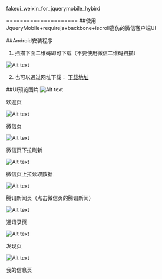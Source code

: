 fakeui_weixin_for_jquerymobile_hybird

=====================
##使用JqueryMobile+requirejs+backbone+iscroll高仿的微信客户端UI

##Android安装程序
1. 扫描下面二维码即可下载（不要使用微信二维码扫描）

![Alt text](https://raw.githubusercontent.com/chenshiming0802/dist/master/fakeui_weixin_for_jquerymobile_hybird/1.0.1/fakeui_weixin_for_jquerymobile_hybird-v1.0.1.apk.png "手机扫描下载")


2. 也可以通过网址下载： [下载地址](https://github.com/chenshiming0802/dist/raw/master/fakeui_weixin_for_jquerymobile_hybird/1.0.1/fakeui_weixin_for_jquerymobile_hybird-v1.0.1.apk "下载") 


##UI预览图片
![Alt text](https://raw.githubusercontent.com/chenshiming0802/dist/master/fakeui_weixin_for_jquerymobile_hybird/1.0.1/preview/1.png "")

欢迎页

![Alt text](https://raw.githubusercontent.com/chenshiming0802/dist/master/fakeui_weixin_for_jquerymobile_hybird/1.0.1/preview/2.png "")

微信页

![Alt text](https://raw.githubusercontent.com/chenshiming0802/dist/master/fakeui_weixin_for_jquerymobile_hybird/1.0.1/preview/3.png "")

微信页下拉刷新

![Alt text](https://raw.githubusercontent.com/chenshiming0802/dist/master/fakeui_weixin_for_jquerymobile_hybird/1.0.1/preview/4.png "")

微信页上拉读取数据

![Alt text](https://raw.githubusercontent.com/chenshiming0802/dist/master/fakeui_weixin_for_jquerymobile_hybird/1.0.1/preview/5.png "")

腾讯新闻页（点击微信页的腾讯新闻）

![Alt text](https://raw.githubusercontent.com/chenshiming0802/dist/master/fakeui_weixin_for_jquerymobile_hybird/1.0.1/preview/6.png "")

通讯录页

![Alt text](https://raw.githubusercontent.com/chenshiming0802/dist/master/fakeui_weixin_for_jquerymobile_hybird/1.0.1/preview/7.png "")

发现页

![Alt text](https://raw.githubusercontent.com/chenshiming0802/dist/master/fakeui_weixin_for_jquerymobile_hybird/1.0.1/preview/8.png "")

我的信息页
